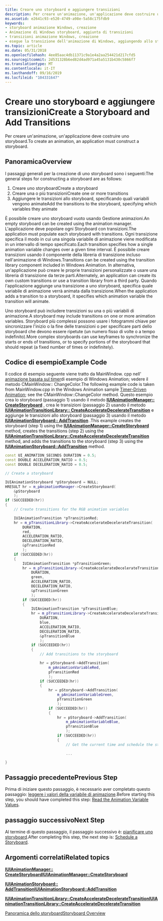 ```yaml
---
title: Creare uno storyboard e aggiungere transizioni
description: Per creare un'animazione, un'applicazione deve costruire uno storyboard.
ms.assetid: e2641c93-e520-4749-a98e-5a58c175fdb9
keywords:
- storyboard animazione Windows, creazione
- Animazione di Windows storyboard, aggiunta di transizioni
- transizioni animazione Windows, creazione
- esegue la transizione dell'animazione di Windows, aggiungendo allo storyboard
ms.topic: article
ms.date: 05/31/2018
ms.openlocfilehash: 4ee85aac4db11371c9a1e4a2aa254421d217cfd5
ms.sourcegitcommit: 2d531328b6ed82d4ad971a45a5131b430c5866f7
ms.translationtype: MT
ms.contentlocale: it-IT
ms.lasthandoff: 09/16/2019
ms.locfileid: "104331647"
---
```

# <a name="create-a-storyboard-and-add-transitions"></a><span data-ttu-id="d066f-107">Creare uno storyboard e aggiungere transizioni</span><span class="sxs-lookup"><span data-stu-id="d066f-107">Create a Storyboard and Add Transitions</span></span>

<span data-ttu-id="d066f-108">Per creare un'animazione, un'applicazione deve costruire uno storyboard.</span><span class="sxs-lookup"><span data-stu-id="d066f-108">To create an animation, an application must construct a storyboard.</span></span>

## <a name="overview"></a><span data-ttu-id="d066f-109">Panoramica</span><span class="sxs-lookup"><span data-stu-id="d066f-109">Overview</span></span>

<span data-ttu-id="d066f-110">I passaggi generali per la creazione di uno storyboard sono i seguenti:</span><span class="sxs-lookup"><span data-stu-id="d066f-110">The general steps for constructing a storyboard are as follows:</span></span>

1.  <span data-ttu-id="d066f-111">Creare uno storyboard</span><span class="sxs-lookup"><span data-stu-id="d066f-111">Create a storyboard</span></span>
2.  <span data-ttu-id="d066f-112">Creare una o più transizioni</span><span class="sxs-lookup"><span data-stu-id="d066f-112">Create one or more transitions</span></span>
3.  <span data-ttu-id="d066f-113">Aggiungere le transizioni allo storyboard, specificando quali variabili vengono animate</span><span class="sxs-lookup"><span data-stu-id="d066f-113">Add the transitions to the storyboard, specifying which variables they animate</span></span>

<span data-ttu-id="d066f-114">È possibile creare uno storyboard vuoto usando Gestione animazioni.</span><span class="sxs-lookup"><span data-stu-id="d066f-114">An empty storyboard can be created using the animation manager.</span></span> <span data-ttu-id="d066f-115">L'applicazione deve popolare ogni Storyboard con transizioni.</span><span class="sxs-lookup"><span data-stu-id="d066f-115">The application must populate each storyboard with transitions.</span></span> <span data-ttu-id="d066f-116">Ogni transizione specifica il modo in cui una singola variabile di animazione viene modificata in un intervallo di tempo specificato.</span><span class="sxs-lookup"><span data-stu-id="d066f-116">Each transition specifies how a single animation variable changes over a given time interval.</span></span> <span data-ttu-id="d066f-117">È possibile creare transizioni usando il componente della libreria di transizione incluso nell'animazione di Windows.</span><span class="sxs-lookup"><span data-stu-id="d066f-117">Transitions can be created using the transition library component included in Windows Animation.</span></span> <span data-ttu-id="d066f-118">In alternativa, un'applicazione può creare le proprie transizioni personalizzate o usare una libreria di transizione da terze parti.</span><span class="sxs-lookup"><span data-stu-id="d066f-118">Alternately, an application can create its own custom transitions or use a transition library from a third party.</span></span> <span data-ttu-id="d066f-119">Quando l'applicazione aggiunge una transizione a uno storyboard, specifica quale variabile di animazione verrà animata dalla transizione.</span><span class="sxs-lookup"><span data-stu-id="d066f-119">When the application adds a transition to a storyboard, it specifies which animation variable the transition will animate.</span></span>

<span data-ttu-id="d066f-120">Uno storyboard può includere transizioni su una o più variabili di animazione.</span><span class="sxs-lookup"><span data-stu-id="d066f-120">A storyboard may include transitions on one or more animation variables.</span></span> <span data-ttu-id="d066f-121">Storyboard più complessi possono usare i fotogrammi chiave per sincronizzare l'inizio o la fine delle transizioni o per specificare parti dello storyboard che devono essere ripetute (un numero fisso di volte o a tempo indefinito).</span><span class="sxs-lookup"><span data-stu-id="d066f-121">More complex storyboards can use keyframes to synchronize the starts or ends of transitions, or to specify portions of the storyboard that should repeat (a fixed number of times or indefinitely).</span></span>

## <a name="example-code"></a><span data-ttu-id="d066f-122">Codice di esempio</span><span class="sxs-lookup"><span data-stu-id="d066f-122">Example Code</span></span>

<span data-ttu-id="d066f-123">Il codice di esempio seguente viene tratto da MainWindow. cpp nell' [animazione basata sul timer](timer-driven-animation-sample.md)di esempio di Windows Animation; vedere il metodo CMainWindow:: ChangeColor.</span><span class="sxs-lookup"><span data-stu-id="d066f-123">The following example code is taken from MainWindow.cpp in the Windows Animation sample [Timer-Driven Animation](timer-driven-animation-sample.md); see the CMainWindow::ChangeColor method.</span></span> <span data-ttu-id="d066f-124">Questo esempio crea lo storyboard (passaggio 1) usando il metodo [**IUIAnimationManager:: CreateStoryboard**](/windows/desktop/api/UIAnimation/nf-uianimation-iuianimationmanager-createstoryboard) , crea le transizioni (passaggio 2) usando il metodo [**IUIAnimationTransitionLibrary:: CreateAccelerateDecelerateTransition**](/windows/desktop/api/UIAnimation/nf-uianimation-iuianimationtransitionlibrary-createacceleratedeceleratetransition) e aggiunge le transizioni allo storyboard (passaggio 3) usando il metodo [**IUIAnimationStoryboard:: AddTransition**](/windows/desktop/api/UIAnimation/nf-uianimation-iuianimationstoryboard-addtransition) .</span><span class="sxs-lookup"><span data-stu-id="d066f-124">This example creates the storyboard (step 1) using the [**IUIAnimationManager::CreateStoryboard**](/windows/desktop/api/UIAnimation/nf-uianimation-iuianimationmanager-createstoryboard) method, creates the transitions (step 2) using the [**IUIAnimationTransitionLibrary::CreateAccelerateDecelerateTransition**](/windows/desktop/api/UIAnimation/nf-uianimation-iuianimationtransitionlibrary-createacceleratedeceleratetransition) method, and adds the transitions to the storyboard (step 3) using the [**IUIAnimationStoryboard::AddTransition**](/windows/desktop/api/UIAnimation/nf-uianimation-iuianimationstoryboard-addtransition) method.</span></span>


```C++
const UI_ANIMATION_SECONDS DURATION = 0.5;
const DOUBLE ACCELERATION_RATIO = 0.5;
const DOUBLE DECELERATION_RATIO = 0.5;

// Create a storyboard

IUIAnimationStoryboard *pStoryboard = NULL;
HRESULT hr = m_pAnimationManager->CreateStoryboard(
    &pStoryboard
    );
if (SUCCEEDED(hr))
{
    // Create transitions for the RGB animation variables

    IUIAnimationTransition *pTransitionRed;
    hr = m_pTransitionLibrary->CreateAccelerateDecelerateTransition(
        DURATION,
        red,
        ACCELERATION_RATIO,
        DECELERATION_RATIO,
        &pTransitionRed
        );
    if (SUCCEEDED(hr))
    {
        IUIAnimationTransition *pTransitionGreen;
        hr = m_pTransitionLibrary->CreateAccelerateDecelerateTransition(
            DURATION,
            green,
            ACCELERATION_RATIO,
            DECELERATION_RATIO,
            &pTransitionGreen
            );
        if (SUCCEEDED(hr))
        {
            IUIAnimationTransition *pTransitionBlue;
            hr = m_pTransitionLibrary->CreateAccelerateDecelerateTransition(
                DURATION,
                blue,
                ACCELERATION_RATIO,
                DECELERATION_RATIO,
                &pTransitionBlue
                );
            if (SUCCEEDED(hr))
            {
                // Add transitions to the storyboard

                hr = pStoryboard->AddTransition(
                    m_pAnimationVariableRed,
                    pTransitionRed
                    );
                if (SUCCEEDED(hr))
                {
                    hr = pStoryboard->AddTransition(
                        m_pAnimationVariableGreen,
                        pTransitionGreen
                        );
                    if (SUCCEEDED(hr))
                    {
                        hr = pStoryboard->AddTransition(
                            m_pAnimationVariableBlue,
                            pTransitionBlue
                            );
                        if (SUCCEEDED(hr))
                        {
                            // Get the current time and schedule the storyboard for play

                            ...

}
```



## <a name="previous-step"></a><span data-ttu-id="d066f-125">Passaggio precedente</span><span class="sxs-lookup"><span data-stu-id="d066f-125">Previous Step</span></span>

<span data-ttu-id="d066f-126">Prima di iniziare questo passaggio, è necessario aver completato questo passaggio: [leggere i valori della variabile di animazione](updating---application-driven-animation.md).</span><span class="sxs-lookup"><span data-stu-id="d066f-126">Before starting this step, you should have completed this step: [Read the Animation Variable Values](updating---application-driven-animation.md).</span></span>

## <a name="next-step"></a><span data-ttu-id="d066f-127">passaggio successivo</span><span class="sxs-lookup"><span data-stu-id="d066f-127">Next Step</span></span>

<span data-ttu-id="d066f-128">Al termine di questo passaggio, il passaggio successivo è: [pianificare uno storyboard](scheduling-a-storyboard.md).</span><span class="sxs-lookup"><span data-stu-id="d066f-128">After completing this step, the next step is: [Schedule a Storyboard](scheduling-a-storyboard.md).</span></span>

## <a name="related-topics"></a><span data-ttu-id="d066f-129">Argomenti correlati</span><span class="sxs-lookup"><span data-stu-id="d066f-129">Related topics</span></span>

<dl> <dt>

[<span data-ttu-id="d066f-130">**IUIAnimationManager:: CreateStoryboard**</span><span class="sxs-lookup"><span data-stu-id="d066f-130">**IUIAnimationManager::CreateStoryboard**</span></span>](/windows/desktop/api/UIAnimation/nf-uianimation-iuianimationmanager-createstoryboard)
</dt> <dt>

[<span data-ttu-id="d066f-131">**IUIAnimationStoryboard:: AddTransition**</span><span class="sxs-lookup"><span data-stu-id="d066f-131">**IUIAnimationStoryboard::AddTransition**</span></span>](/windows/desktop/api/UIAnimation/nf-uianimation-iuianimationstoryboard-addtransition)
</dt> <dt>

[<span data-ttu-id="d066f-132">**IUIAnimationTransitionLibrary::CreateAccelerateDecelerateTransition**</span><span class="sxs-lookup"><span data-stu-id="d066f-132">**IUIAnimationTransitionLibrary::CreateAccelerateDecelerateTransition**</span></span>](/windows/desktop/api/UIAnimation/nf-uianimation-iuianimationtransitionlibrary-createacceleratedeceleratetransition)
</dt> <dt>

[<span data-ttu-id="d066f-133">Panoramica dello storyboard</span><span class="sxs-lookup"><span data-stu-id="d066f-133">Storyboard Overview</span></span>](storyboard-construction.md)
</dt> </dl>

 

 





